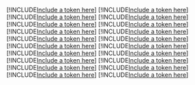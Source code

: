 [!INCLUDE[Include a token here](refs1545190729299/r1.md)]
[!INCLUDE[Include a token here](refs1545190729299/r2.md)]
[!INCLUDE[Include a token here](refs1545190729299/r3.md)]
[!INCLUDE[Include a token here](refs1545190729299/r4.md)]
[!INCLUDE[Include a token here](refs1545190729299/r5.md)]
[!INCLUDE[Include a token here](refs1545190729299/r6.md)]
[!INCLUDE[Include a token here](refs1545190729299/r7.md)]
[!INCLUDE[Include a token here](refs1545190729299/r8.md)]
[!INCLUDE[Include a token here](refs1545190729299/r9.md)]
[!INCLUDE[Include a token here](refs1545190729299/r10.md)]
[!INCLUDE[Include a token here](refs1545190729299/r11.md)]
[!INCLUDE[Include a token here](refs1545190729299/r12.md)]
[!INCLUDE[Include a token here](refs1545190729299/r13.md)]
[!INCLUDE[Include a token here](refs1545190729299/r14.md)]
[!INCLUDE[Include a token here](refs1545190729299/r15.md)]
[!INCLUDE[Include a token here](refs1545190729299/r16-1.md)]
[!INCLUDE[Include a token here](refs1545190729299/r17-1.md)]
[!INCLUDE[Include a token here](refs1545190729299/r18-1.md)]
[!INCLUDE[Include a token here](refs1545190729299/r19.md)]
[!INCLUDE[Include a token here](refs1545190729299/r20.md)]
